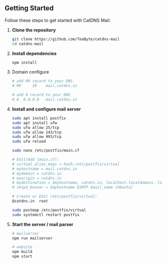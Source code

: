 ## Getting Started

Follow these steps to get started with CatDNS Mail:

1. **Clone the repository**

   ```sh
   git clone https://github.com/TeaByte/catdns-mail
   cd catdns-mail
   ```

2. **Install dependencies**

   ```sh
   npm install
   ```
3. Domain configure
   ```sh
   # add MX record to your DNS
   # MX     10    mail.catdns.in
   
   # add A record to your DNS
   # A  0.0.0.0   mail.catdns.in
   ```

4. **Install and configure mail server**

   ```sh
   sudo apt install postfix
   sudo apt install ufw
   sudo ufw allow 25/tcp
   sudo ufw allow 143/tcp
   sudo ufw allow 993/tcp
   sudo ufw reload
   
   sudo nano /etc/postfix/main.cf
   
   # Edit/Add (main.cf):
   # virtual_alias_maps = hash:/etc/postfix/virtual
   # myhostname = mail.catdns.in
   # mydomain = catdns.in
   # myorigin = catdns.in
   # mydestination = $myhostname, catdns.in, localhost.localdomain, localhost
   # smtpd_banner = $myhostname ESMTP $mail_name (Ubuntu)
   
   # Create or Edit /etc/postfix/virtual:
   @catdns.in  root
   
   sudo postmap /etc/postfix/virtual
   sudo systemctl restart postfix
   ```

4. **Start the server / mail parser**

   ```sh
   # mailserver
   npm run mailserver
   
   # website
   npm build
   npm start
   ```

